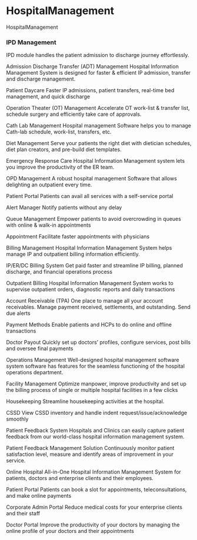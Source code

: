 # HospitalManagement
HospitalManagement

<h3>IPD Management</h3>
IPD module handles the patient admission to discharge journey effortlessly.

Admission Discharge Transfer (ADT) Management
Hospital Information Management System is designed for
faster & efficient IP admission, transfer and discharge management.

Patient Daycare
Faster IP admissions, patient transfers, real-time bed management, and quick discharge

Operation Theater (OT) Management
Accelerate OT work-list & transfer list, schedule surgery and efficiently take care of approvals.

Cath Lab Management
Hospital management Software helps you to manage Cath-lab schedule, work-list, transfers, etc.

Diet Management
Serve your patients the right diet with dietician schedules, diet plan creators, and pre-build diet templates.

Emergency Response Care
Hospital Information Management system lets you improve the productivity of the ER team.

OPD Management
A robust hospital management Software that allows delighting an outpatient every time.

Patient Portal
Patients can avail all services with a self-service portal

Alert Manager
Notify patients without any delay

Queue Management
Empower patients to avoid overcrowding in queues with online & walk-in appointments

Appointment
Facilitate faster appointments with physicians


Billing Management
Hospital Information Management System helps manage IP and outpatient billing information efficiently.

IP/ER/DC Billing System
Get paid faster and streamline IP billing, planned discharge, and financial operations process

Outpatient Billing
Hospital Information Management System works to supervise outpatient orders, diagnostic reports and daily transactions

Account Receivable (TPA)
One place to manage all your account receivables. Manage payment received, settlements, and outstanding. Send due alerts

Payment Methods
Enable patients and HCPs to do online and offline transactions

Doctor Payout
Quickly set up doctors’ profiles, configure services, post bills and oversee final payments

Operations Management
Well-designed hospital management software system software has features for the seamless functioning of the hospital operations department.

Facility Management
Optimize manpower, improve productivity and set up the billing process of single or multiple hospital facilities in a few clicks

Housekeeping
Streamline housekeeping activities at the hospital.

CSSD
View CSSD inventory and handle indent request/issue/acknowledge smoothly


Patient Feedback System
Hospitals and Clinics can easily capture patient feedback from our world-class hospital information management system.

Patient Feedback Management Solution
Continuously monitor patient satisfaction level, measure and
identify areas of improvement in your service.


Online Hospital
All-in-One Hospital Information Management System for patients, doctors and enterprise clients and their employees.

Patient Portal
Patients can book a slot for appointments, teleconsultations, and make online payments

Corporate Admin Portal
Reduce medical costs for your enterprise clients and their staff

Doctor Portal
Improve the productivity of your doctors by managing the online profile of your doctors and their appointments
